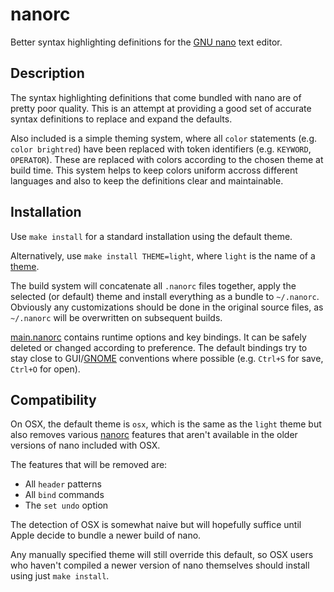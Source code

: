 nanorc
======

Better syntax highlighting definitions for the [GNU nano] text editor.

Description
-----------

The syntax highlighting definitions that come bundled with nano are of
pretty poor quality. This is an attempt at providing a good set of accurate
syntax definitions to replace and expand the defaults.

Also included is a simple theming system, where all `color` statements (e.g.
`color brightred`) have been replaced with token identifiers (e.g.
`KEYWORD`, `OPERATOR`). These are replaced with colors according to the
chosen theme at build time. This system helps to keep colors uniform accross
different languages and also to keep the definitions clear and maintainable.

Installation
------------

Use `make install` for a standard installation using the default theme.

Alternatively, use `make install THEME=light`, where `light` is the name of
a [theme].

The build system will concatenate all `.nanorc` files together, apply the
selected (or default) theme and install everything as a bundle to
`~/.nanorc`. Obviously any customizations should be done in the original
source files, as `~/.nanorc` will be overwritten on subsequent builds.

[main.nanorc] contains runtime options and key bindings. It can be safely
deleted or changed according to preference. The default bindings try to stay
close to GUI/[GNOME] conventions where possible
(e.g. `Ctrl+S` for save, `Ctrl+O` for open).

Compatibility
-------------

On OSX, the default theme is `osx`, which is the same as the `light` theme
but also removes various [nanorc] features that aren't available in the
older versions of nano included with OSX.

The features that will be removed are:

* All `header` patterns
* All `bind` commands
* The `set undo` option

The detection of OSX is somewhat naive but will hopefully suffice until
Apple decide to bundle a newer build of nano.

Any manually specified theme will still override this default, so OSX users
who haven't compiled a newer version of nano themselves should install using
just `make install`.

[GNU nano]: http://www.nano-editor.org/
[nanorc]: http://www.nano-editor.org/dist/v2.3/nanorc.5.html
[theme]: https://github.com/craigbarnes/nanorc/tree/master/themes
[main.nanorc]: https://github.com/craigbarnes/nanorc/blob/master/main.nanorc
[GNOME]: http://www.gnome.org/
